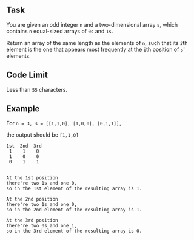 ## Task
 You are given an odd integer `n` and a two-dimensional array `s`, which contains `n` equal-sized arrays of `0s` and `1s`.

Return an array of the same length as the elements of `n`, such that its `i`th element is the one that appears most frequently at the `i`th position of `s`' elements.


## Code Limit
Less than `55` characters. 
## Example

  For `n = 3, s = [[1,1,0], [1,0,0], [0,1,1]],`
  
  the output should be `[1,1,0]`

```
1st  2nd  3rd
 1    1    0
 1    0    0
 0    1    1
 

At the 1st position 
there're two 1s and one 0, 
so in the 1st element of the resulting array is 1.

At the 2nd position
there're two 1s and one 0,
so in the 2nd element of the resulting array is 1.

At the 3rd position 
there're two 0s and one 1, 
so in the 3rd element of the resulting array is 0.
```